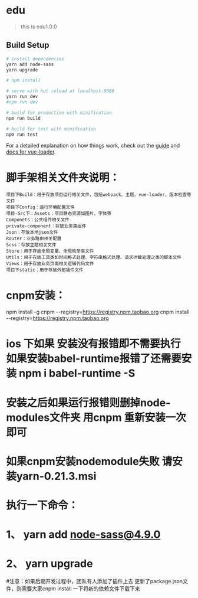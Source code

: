 # edu

> this is edu1.0.0

## Build Setup

``` bash
# install dependencies
yarn add node-sass
yarn upgrade

# npm install

# serve with hot reload at localhost:8080
yarn run dev
#npm run dev

# build for production with minification
npm run build

# build for test with minification
npm run test

```

For a detailed explanation on how things work, check out the [guide](http://vuejs-templates.github.io/webpack/) and [docs for vue-loader](http://vuejs.github.io/vue-loader).

# 脚手架相关文件夹说明：
	项目下Build：用于存放项目运行相关文件，包括webpack、主题、vue-loader、版本检查等文件
 	项目下Config：运行环境配置文件
 	项目-Src下：Assets：项目静态资源如图片、字体等
 	Componets：公共组件相关文件
 	private-component：存放业务类组件
 	Json：存放本地json文件
	Router：业务路由相关配置
 	Scss：存放主题相关文件
 	Store：用于存放全局变量、全局枚举类文件
 	Utils：用于存放工具类如时间格式处理、字符串格式处理、请求拦截处理之类的脚本文件
 	Views：用于存放业务页面相关逻辑代码文件
 	项目下static：用于存放外部插件文件

# cnpm安装：
 npm install -g cnpm --registry=https://registry.npm.taobao.org
 cnpm install --registry=https://registry.npm.taobao.org
# ios 下如果 安装没有报错即不需要执行 如果安装babel-runtime报错了还需要安装 npm i babel-runtime -S
# 安装之后如果运行报错则删掉node-modules文件夹 用cnpm 重新安装一次即可

# 如果cnpm安装nodemodule失败 请安装yarn-0.21.3.msi
# 执行一下命令：
# 1、 yarn add node-sass@4.9.0
# 2、 yarn upgrade
#注意：如果后期开发过程中，团队有人添加了插件上去 更新了package.json文件，则需要大家cnpm install 一下将新的依赖文件下载下来



